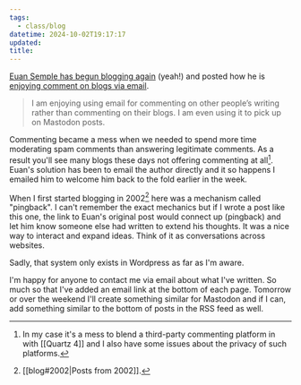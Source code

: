 ```yaml
---
tags:
  - class/blog
datetime: 2024-10-02T19:17:17
updated: 
title: 
---
```

[Euan Semple has begun blogging again](https://euansemple.com/posts/hello-world) (yeah!) and posted how he is [enjoying comment on blogs via email](https://euansemple.com/posts/using-email-for-commenting).

> I am enjoying using email for commenting on other people’s writing rather than commenting on their blogs. I am even using it to pick up on Mastodon posts.

Commenting became a mess when we needed to spend more time moderating spam comments than answering legitimate comments. As a result you'll see many blogs these days not offering commenting at all[^1]. Euan's solution has been to email the author directly and it so happens I emailed him to welcome him back to the fold earlier in the week.

When I first started blogging in 2002[^2] here was a mechanism called "pingback". I can't remember the exact mechanics but if I wrote a post like this one, the link to Euan's original post would connect up (pingback) and let him know someone else had written to extend his thoughts. It was a nice way to interact and expand ideas. Think of it as conversations across websites.

Sadly, that system only exists in Wordpress as far as I'm aware.

I'm happy for anyone to contact me via email about what I've written. So much so that I've added an email link at the bottom of each page. Tomorrow or over the weekend I'll create something similar for Mastodon and if I can, add something similar to the bottom of posts in the RSS feed as well.

[^1]: In my case it's a mess to blend a third-party commenting platform in with [[Quartz 4]] and I also have some issues about the privacy of such platforms.
[^2]: [[blog#2002|Posts from 2002]].